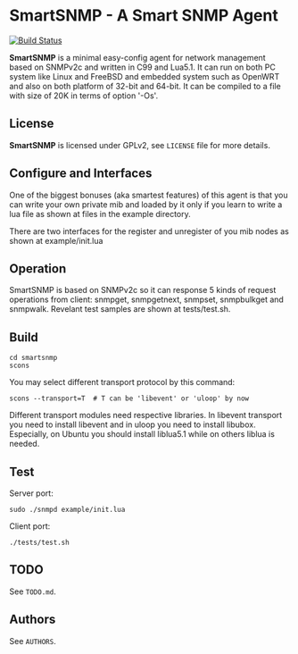 SmartSNMP - A Smart SNMP Agent
==============================

[![Build Status](https://travis-ci.org/credosemi/smartsnmp.svg?branch=master)](https://travis-ci.org/credosemi/smartsnmp)

**SmartSNMP** is a minimal easy-config agent for network management based on SNMPv2c
and written in C99 and Lua5.1. It can run on both PC system like Linux and 
FreeBSD and embedded system such as OpenWRT and also on both platform of 32-bit 
and 64-bit. It can be compiled to a file with size of 20K in terms of option 
'-Os'.

License
-------

**SmartSNMP** is licensed under GPLv2, see `LICENSE` file for more details.

Configure and Interfaces
------------------------

One of the biggest bonuses (aka smartest features) of this agent is that you can
write your own private mib and loaded by it only if you learn to write a lua 
file as shown at files in the example directory.

There are two interfaces for the register and unregister of you mib nodes as
shown at example/init.lua

Operation
---------

SmartSNMP is based on SNMPv2c so it can response 5 kinds of request operations 
from client: snmpget, snmpgetnext, snmpset, snmpbulkget and snmpwalk. Revelant 
test samples are shown at tests/test.sh.

Build
-----

    cd smartsnmp
    scons

You may select different transport protocol by this command:

    scons --transport=T  # T can be 'libevent' or 'uloop' by now

Different transport modules need respective libraries. In libevent transport you
need to install libevent and in uloop you need to install libubox. Especially, 
on Ubuntu you should install liblua5.1 while on others liblua is needed.

Test
----

Server port:

    sudo ./snmpd example/init.lua

Client port:

    ./tests/test.sh

TODO
----

See `TODO.md`.

Authors
-------

See `AUTHORS`.
